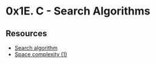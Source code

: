 # 0x1E. C - Search Algorithms

## Resources

* [Search algorithm](https://en.wikipedia.org/wiki/Search_algorithm)
* [Space complexity (1)](https://www.geeksforgeeks.org/g-fact-86/)
